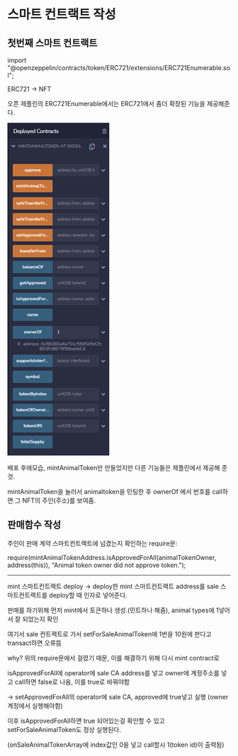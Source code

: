 # 스마트 컨트랙트 작성

## 첫번째 스마트 컨트랙트

import "@openzeppelin/contracts/token/ERC721/extensions/ERC721Enumerable.sol";

ERC721 -> NFT

오픈 제플린의 ERC721Enumerable에서는 ERC721에서 좀더 확장된 기능을 제공해준다.

![image-20220224123024666](summary.assets/image-20220224123024666.png)

배포 후에모습,  mintAnimalToken만 만들었지만 다른 기능들은 제플린에서 제공해 준 것.

mintAnimalToken을 눌러서 animaltoken을 민팅한 후 ownerOf 에서 번호를 call하면 그 NFT의 주인(주소)를 보여줌.



## 판매함수 작성

주인이 판매 계약 스마트컨트랙트에 넘겼는지 확인하는 require문:

require(mintAnimalTokenAddress.isApprovedForAll(animalTokenOwner, address(this)), "Animal token owner did not approve token.");

---

mint 스마트컨트랙트 deploy -> deploy한 mint 스마트컨트랙트 address를 sale 스마트컨트랙트를 deploy할 때 인자로 넣어준다.



판매를 하기위해 먼저 mint에서 토큰하나 생성.(민트하나 해줌), animal types에 1넣어서 잘 되었는지 확인

여기서 sale 컨트랙트로 가서 setForSaleAnimalToken에 1번을 10원에 판다고 transact하면 오류뜸

why? 위의 require문에서 걸렸기 때문, 이를 해결하기 위해 다시 mint contract로

isApprovedForAll에 operator에 sale CA address를 넣고 owner에 계정주소를 넣고 call하면 false로 나옴, 이를 true로 바꿔야함

-> setApprovedForAll의 operator에 sale CA, approved에 true넣고 실행 (owner계정에서 실행해야함)

이후 isApprovedForAll하면 true 되어있는걸 확인할 수 있고 setForSaleAnimalToken도 정상 실행된다.

 (onSaleAnimalTokenArray에 index값인 0을 넣고 call할시 1(token id)이 출력됨)